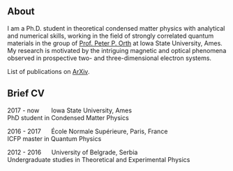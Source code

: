 ## About

I am a Ph.D. student in theoretical condensed matter physics with analytical and numerical skills, working in the field of strongly correlated quantum materials in the group of <a href="https://faculty.sites.iastate.edu/porth/">Prof. Peter P. Orth</a> at Iowa State University, Ames. My research is motivated by the intriguing magnetic and optical phenomena observed in prospective two- and three-dimensional electron systems.

List of publications on <a href="https://arxiv.org/search/cond-mat?searchtype=author&query=Nedi%C4%87%2C+A+M">ArXiv</a>. 

## Brief CV

2017 - now &nbsp;&nbsp;&nbsp;&nbsp;&nbsp;&nbsp;Iowa State University, Ames <br/>
PhD student in Condensed Matter Physics

2016 - 2017&nbsp;&nbsp;&nbsp;&nbsp;&nbsp;&nbsp;École Normale Supérieure, Paris, France <br/>
ICFP master in Quantum Physics

2012 - 2016&nbsp;&nbsp;&nbsp;&nbsp;&nbsp;&nbsp;University of Belgrade, Serbia <br/>
Undergraduate studies in Theoretical and Experimental Physics
